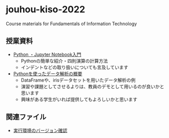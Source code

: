 # jouhou-kiso-2022
Course materials for Fundamentals of Information Technology



## 授業資料

- [Python ・Jupyter Notebook入門](01_Introduction_Python.ipynb)
  - Pythonの簡単な紹介・四則演算の計算方法
  - インデントなどの取り扱いについても言及しています
- [Pythonを使ったデータ解析の概要](02_DataAnalysis_Overview.ipynb)
  - DataFrameや、irisデータセットを用いたデータ解析の例
  - 演習や課題としてさせるよりは、教員のデモとして用いるのが良いかと思います
  - 興味がある学生がいれば提供してもよろしいかと思います

## 関連ファイル

- [実行環境のバージョン確認](debug_env.ipynb)
